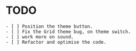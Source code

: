 # TODO

    - [ ] Position the theme button.
    - [ ] Fix the Grid theme bug, on theme switch.
    - [ ] work more on sound.
    - [ ] Refactor and optimise the code.
